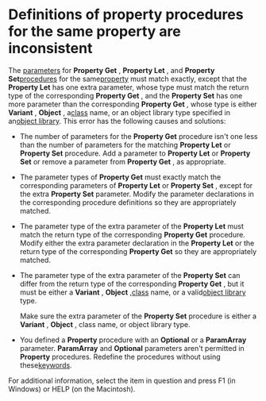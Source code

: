 
# Definitions of property procedures for the same property are inconsistent

The [parameters](b8bdf64f-5920-1ae9-16d0-b26d09524a30.md) for **Property Get** , **Property Let** , and **Property Set**[procedures](b8bdf64f-5920-1ae9-16d0-b26d09524a30.md) for the same[property](b8bdf64f-5920-1ae9-16d0-b26d09524a30.md) must match exactly, except that the **Property Let** has one extra parameter, whose type must match the return type of the corresponding **Property Get** , and the **Property Set** has one more parameter than the corresponding **Property Get** , whose type is either **Variant** , **Object** , a[class](b8bdf64f-5920-1ae9-16d0-b26d09524a30.md) name, or an object library type specified in an[object library](b8bdf64f-5920-1ae9-16d0-b26d09524a30.md). This error has the following causes and solutions:



- The number of parameters for the  **Property Get** procedure isn't one less than the number of parameters for the matching **Property Let** or **Property Set** procedure. Add a parameter to **Property Let** or **Property Set** or remove a parameter from **Property Get** , as appropriate.
    
- The parameter types of  **Property Get** must exactly match the corresponding parameters of **Property Let** or **Property Set** , except for the extra **Property Set** parameter. Modify the parameter declarations in the corresponding procedure definitions so they are appropriately matched.
    
- The parameter type of the extra parameter of the  **Property Let** must match the return type of the corresponding **Property Get** procedure. Modify either the extra parameter declaration in the **Property Let** or the return type of the corresponding **Property Get** so they are appropriately matched.
    
- The parameter type of the extra parameter of the  **Property Set** can differ from the return type of the corresponding **Property Get** , but it must be either a **Variant** , **Object** ,[class](b8bdf64f-5920-1ae9-16d0-b26d09524a30.md) name, or a valid[object library](b8bdf64f-5920-1ae9-16d0-b26d09524a30.md) type.
    
    Make sure the extra parameter of the  **Property Set** procedure is either a **Variant** , **Object** , class name, or object library type.
    
- You defined a  **Property** procedure with an **Optional** or a **ParamArray** parameter. **ParamArray** and **Optional** parameters aren't permitted in **Property** procedures. Redefine the procedures without using these[keywords](b8bdf64f-5920-1ae9-16d0-b26d09524a30.md).
    

For additional information, select the item in question and press F1 (in Windows) or HELP (on the Macintosh).
